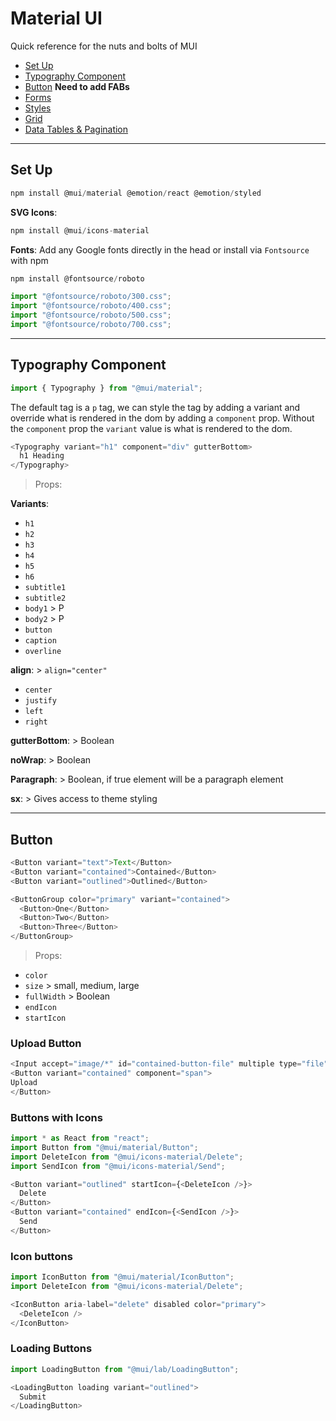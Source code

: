 # Material UI

Quick reference for the nuts and bolts of MUI

- [Set Up](#Set-Up)
- [Typography Component](#Typography-Component)
- [Button](#Button) **Need to add FABs**
- [Forms](https://github.com/Adamskoullos/react-guide/blob/main/mui-forms.md)
- [Styles](https://github.com/Adamskoullos/react-guide/blob/main/mui-styles.md)
- [Grid](https://github.com/Adamskoullos/react-guide/blob/main/grid.md)
- [Data Tables & Pagination](https://github.com/Adamskoullos/react-guide/blob/main/tables.md)

---

## Set Up

```js
npm install @mui/material @emotion/react @emotion/styled
```

**SVG Icons**:

```js
npm install @mui/icons-material
```

**Fonts**: Add any Google fonts directly in the head or install via `Fontsource` with npm

```js
npm install @fontsource/roboto
```

```js
import "@fontsource/roboto/300.css";
import "@fontsource/roboto/400.css";
import "@fontsource/roboto/500.css";
import "@fontsource/roboto/700.css";
```

---

## Typography Component

```js
import { Typography } from "@mui/material";
```

The default tag is a `p` tag, we can style the tag by adding a variant and override what is rendered in the dom by adding a `component` prop. Without the `component` prop the `variant` value is what is rendered to the dom.

```js
<Typography variant="h1" component="div" gutterBottom>
  h1 Heading
</Typography>
```

> Props:

**Variants**:

- `h1`
- `h2`
- `h3`
- `h4`
- `h5`
- `h6`
- `subtitle1`
- `subtitle2`
- `body1` > P
- `body2` > P
- `button`
- `caption`
- `overline`

**align**: > `align="center"`

- `center`
- `justify`
- `left`
- `right`

**gutterBottom**: > Boolean

**noWrap**: > Boolean

**Paragraph**: > Boolean, if true element will be a paragraph element

**sx**: > Gives access to theme styling

---

## Button

```js
<Button variant="text">Text</Button>
<Button variant="contained">Contained</Button>
<Button variant="outlined">Outlined</Button>
```

```js
<ButtonGroup color="primary" variant="contained">
  <Button>One</Button>
  <Button>Two</Button>
  <Button>Three</Button>
</ButtonGroup>
```

> Props:

- `color`
- `size` > small, medium, large
- `fullWidth` > Boolean
- `endIcon`
- `startIcon`

### Upload Button

```js
<Input accept="image/*" id="contained-button-file" multiple type="file" />
<Button variant="contained" component="span">
Upload
</Button>
```

### Buttons with Icons

```js
import * as React from "react";
import Button from "@mui/material/Button";
import DeleteIcon from "@mui/icons-material/Delete";
import SendIcon from "@mui/icons-material/Send";
```

```js
<Button variant="outlined" startIcon={<DeleteIcon />}>
  Delete
</Button>
<Button variant="contained" endIcon={<SendIcon />}>
  Send
</Button>
```

### Icon buttons

```js
import IconButton from "@mui/material/IconButton";
import DeleteIcon from "@mui/icons-material/Delete";
```

```js
<IconButton aria-label="delete" disabled color="primary">
  <DeleteIcon />
</IconButton>
```

### Loading Buttons

```js
import LoadingButton from "@mui/lab/LoadingButton";
```

```js
<LoadingButton loading variant="outlined">
  Submit
</LoadingButton>
```
